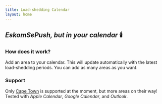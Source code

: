 ```yaml
---
title: Load-shedding Calendar
layout: home
---
```


## _EskomSePush, but in your calendar_ :candle:

### How does it work?
Add an area to your calendar. This will update automatically with the latest load-shedding periods. You can add as many areas as you want.


### Support
Only [Cape Town](https://www.capetown.gov.za/Family%20and%20home/Residential-utility-services/Residential-electricity-services/Load-shedding-and-outages) is supported at the moment, but more areas on their way!
Tested with _Apple Calendar_, _Google Calendar_, and _Outlook_.
